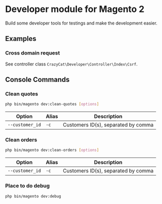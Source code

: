 # Developer module for Magento 2

Build some developer tools for testings and make the development easier.

## Examples

### Cross domain request

See controller class `CrazyCat\Developer\Controller\Index\Csrf`.

## Console Commands

### Clean quotes

```sh
php bin/magento dev:clean-quotes [options]
```

|Option|Alias|Description|
|---|---|---|
|`--customer_id`|`-c`|Customers ID(s), separated by comma|

### Clean orders

```sh
php bin/magento dev:clean-orders [options]
```

|Option|Alias|Description|
|---|---|---|
|`--customer_id`|`-c`|Customers ID(s), separated by comma|

### Place to do debug

```sh
php bin/magento dev:debug
```
